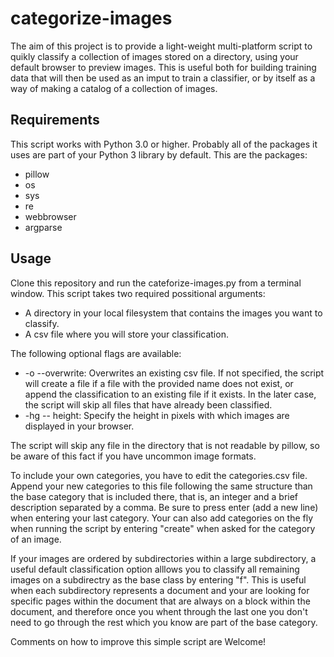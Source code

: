 # categorize-images

The aim of this project is to provide a light-weight multi-platform script to quikly classify a collection of images stored on a directory, using your default browser to preview images. This is useful both for building training data that will then be used as an imput to train a classifier, or by itself as a way of making a catalog of a collection of images.

## Requirements ##
This script works with Python 3.0 or higher. Probably all of the packages it uses are part of your Python 3 library by default. This are the packages:
* pillow
* os
* sys
* re
* webbrowser
* argparse

## Usage ##
Clone this repository and run the cateforize-images.py from a terminal window. This script takes two required possitional arguments:
* A directory in your local filesystem that contains the images you want to classify.
* A csv file where you will store your classification.

The following optional flags are available:
* -o --overwrite: Overwrites an existing csv file. If not specified, the script will create a file if a file with the provided name does not exist, or append the classification to an existing file if it exists. In the later case, the script will skip all files that have already been classified.
* -hg -- height: Specify the height in pixels with which images are displayed in your browser.

The script will skip any file in the directory that is not readable by pillow, so be aware of this fact if you have uncommon image formats. 

To include your own categories, you have to edit the categories.csv file. Append your new categories to this file following the same structure than the base category that is included there, that is, an integer and a brief description separated by a comma. Be sure to press enter (add a new line) when entering your last category. Your can also add categories on the fly when running the script by entering "create" when asked for the category of an image.

If your images are ordered by subdirectories within a large subdirectory, a useful default classification option alllows you to classify all remaining images on a subdirectry as the base class by entering "f". This is useful when each subdirectory represents a document and your are looking for specific pages within the document that are always on a block within the document, and therefore once you whent through the last one you don't need to go through the rest which you know are part of the base category.

Comments on how to improve this simple script are Welcome!
